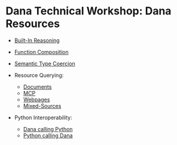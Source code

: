 # Dana Technical Workshop: Dana Resources

- [Built-In Reasoning](builtin_reasoning.na)

- [Function Composition](function_composition.na)

- [Semantic Type Coercion](semantic_type_coercion.na)

- Resource Querying:
  - [Documents](docs_querying.na)
  - [MCP](mcp_querying.na)
  - [Webpages](webpages_querying.na)
  - [Mixed-Sources](mixed_sources_querying.na)

- Python Interoperability:
  - [Dana calling Python](calling_python.na)
  - [Python calling Dana](calling_dana.py)
